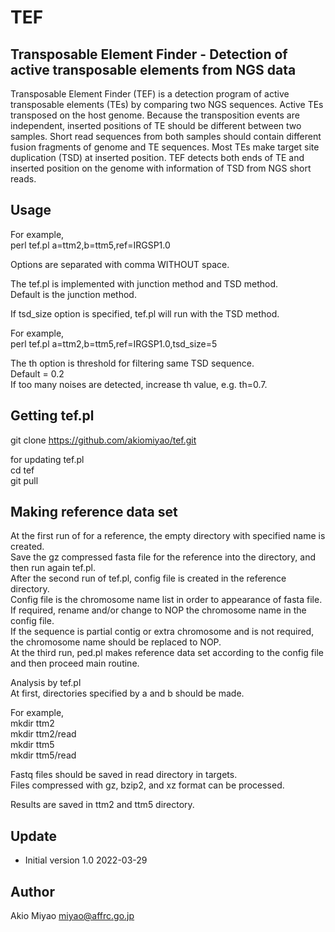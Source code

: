 # TEF
## Transposable Element Finder - Detection of active transposable elements from NGS data  
Transposable Element Finder (TEF) is a detection program of active transposable elements (TEs) by comparing two NGS sequences.
Active TEs transposed on the host genome. Because the transposition events are independent, inserted positions of TE should be different between two samples.
Short read sequences from both samples should contain different fusion fragments of genome and TE sequences.
Most TEs make target site duplication (TSD) at inserted position.
TEF detects both ends of TE and inserted position on the genome with information of TSD from NGS short reads.

## Usage

For example,  
perl tef.pl a=ttm2,b=ttm5,ref=IRGSP1.0  

Options are separated with comma WITHOUT space.  

The tef.pl is implemented with junction method and TSD method.  
Default is the junction method.  

If tsd_size option is specified, tef.pl will run with the TSD method.  

For example,  
perl tef.pl a=ttm2,b=ttm5,ref=IRGSP1.0,tsd_size=5  

The th option is threshold for filtering same TSD sequence.  
Default = 0.2  
If too many noises are detected, increase th value, e.g. th=0.7.  

## Getting tef.pl

git clone https://github.com/akiomiyao/tef.git   

for updating tef.pl  
cd tef  
git pull  

## Making reference data set
At the first run of for a reference, the empty directory with specified name is created.  
Save the gz compressed fasta file for the reference into the directory, and then run again tef.pl.  
After the second run of tef.pl, config file is created in the reference directory.  
Config file is the chromosome name list in order to appearance of fasta file.  
If required, rename and/or change to NOP the chromosome name in the config file.  
If the sequence is partial contig or extra chromosome and is not required, the chromosome name should be replaced to NOP.  
At the third run, ped.pl makes reference data set according to the config file and then proceed main routine.  
  
Analysis by tef.pl  
At first, directories specified by a and b should be made.  
  
For example,  
mkdir ttm2  
mkdir ttm2/read  
mkdir ttm5  
mkdir ttm5/read  
  
Fastq files should be saved in read directory in targets.  
Files compressed with gz, bzip2, and xz format can be processed.  
  
Results are saved in ttm2 and ttm5 directory.

## Update
- Initial version 1.0 2022-03-29

## Author 
Akio Miyao miyao@affrc.go.jp
